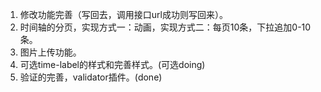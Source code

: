 1. 修改功能完善（写回去，调用接口url成功则写回来）。
2. 时间轴的分页，实现方式一：动画，实现方式二：每页10条，下拉追加0-10条。
3. 图片上传功能。
4. 可选time-label的样式和完善样式。(可选doing)
5. 验证的完善，validator插件。(done)

